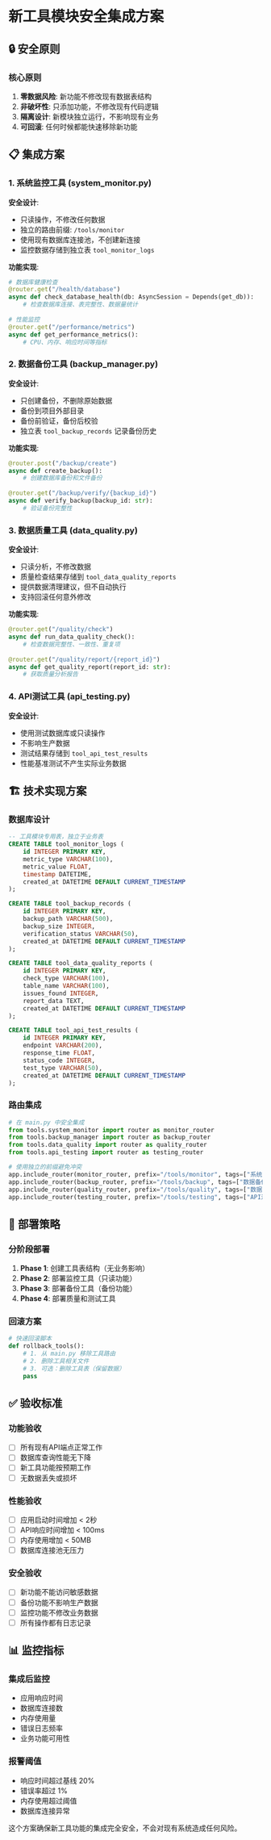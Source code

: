 # 新工具模块安全集成方案

## 🔒 安全原则

### 核心原则
1. **零数据风险**: 新功能不修改现有数据表结构
2. **非破坏性**: 只添加功能，不修改现有代码逻辑
3. **隔离设计**: 新模块独立运行，不影响现有业务
4. **可回滚**: 任何时候都能快速移除新功能

## 📋 集成方案

### 1. 系统监控工具 (system_monitor.py)

**安全设计**:
- 只读操作，不修改任何数据
- 独立的路由前缀: `/tools/monitor`
- 使用现有数据库连接池，不创建新连接
- 监控数据存储到独立表 `tool_monitor_logs`

**功能实现**:
```python
# 数据库健康检查
@router.get("/health/database")
async def check_database_health(db: AsyncSession = Depends(get_db)):
    # 检查数据库连接、表完整性、数据量统计
    
# 性能监控
@router.get("/performance/metrics")
async def get_performance_metrics():
    # CPU、内存、响应时间等指标
```

### 2. 数据备份工具 (backup_manager.py)

**安全设计**:
- 只创建备份，不删除原始数据
- 备份到项目外部目录
- 备份前验证，备份后校验
- 独立表 `tool_backup_records` 记录备份历史

**功能实现**:
```python
@router.post("/backup/create")
async def create_backup():
    # 创建数据库备份和文件备份
    
@router.get("/backup/verify/{backup_id}")
async def verify_backup(backup_id: str):
    # 验证备份完整性
```

### 3. 数据质量工具 (data_quality.py)

**安全设计**:
- 只读分析，不修改数据
- 质量检查结果存储到 `tool_data_quality_reports`
- 提供数据清理建议，但不自动执行
- 支持回滚任何意外修改

**功能实现**:
```python
@router.get("/quality/check")
async def run_data_quality_check():
    # 检查数据完整性、一致性、重复项
    
@router.get("/quality/report/{report_id}")
async def get_quality_report(report_id: str):
    # 获取质量分析报告
```

### 4. API测试工具 (api_testing.py)

**安全设计**:
- 使用测试数据库或只读操作
- 不影响生产数据
- 测试结果存储到 `tool_api_test_results`
- 性能基准测试不产生实际业务数据

## 🏗️ 技术实现方案

### 数据库设计
```sql
-- 工具模块专用表，独立于业务表
CREATE TABLE tool_monitor_logs (
    id INTEGER PRIMARY KEY,
    metric_type VARCHAR(100),
    metric_value FLOAT,
    timestamp DATETIME,
    created_at DATETIME DEFAULT CURRENT_TIMESTAMP
);

CREATE TABLE tool_backup_records (
    id INTEGER PRIMARY KEY,
    backup_path VARCHAR(500),
    backup_size INTEGER,
    verification_status VARCHAR(50),
    created_at DATETIME DEFAULT CURRENT_TIMESTAMP
);

CREATE TABLE tool_data_quality_reports (
    id INTEGER PRIMARY KEY,
    check_type VARCHAR(100),
    table_name VARCHAR(100),
    issues_found INTEGER,
    report_data TEXT,
    created_at DATETIME DEFAULT CURRENT_TIMESTAMP
);

CREATE TABLE tool_api_test_results (
    id INTEGER PRIMARY KEY,
    endpoint VARCHAR(200),
    response_time FLOAT,
    status_code INTEGER,
    test_type VARCHAR(50),
    created_at DATETIME DEFAULT CURRENT_TIMESTAMP
);
```

### 路由集成
```python
# 在 main.py 中安全集成
from tools.system_monitor import router as monitor_router
from tools.backup_manager import router as backup_router
from tools.data_quality import router as quality_router
from tools.api_testing import router as testing_router

# 使用独立的前缀避免冲突
app.include_router(monitor_router, prefix="/tools/monitor", tags=["系统监控工具"])
app.include_router(backup_router, prefix="/tools/backup", tags=["数据备份工具"])
app.include_router(quality_router, prefix="/tools/quality", tags=["数据质量工具"])
app.include_router(testing_router, prefix="/tools/testing", tags=["API测试工具"])
```

## 🔧 部署策略

### 分阶段部署
1. **Phase 1**: 创建工具表结构（无业务影响）
2. **Phase 2**: 部署监控工具（只读功能）
3. **Phase 3**: 部署备份工具（备份功能）
4. **Phase 4**: 部署质量和测试工具

### 回滚方案
```python
# 快速回滚脚本
def rollback_tools():
    # 1. 从 main.py 移除工具路由
    # 2. 删除工具相关文件
    # 3. 可选：删除工具表（保留数据）
    pass
```

## ✅ 验收标准

### 功能验收
- [ ] 所有现有API端点正常工作
- [ ] 数据库查询性能无下降
- [ ] 新工具功能按预期工作
- [ ] 无数据丢失或损坏

### 性能验收
- [ ] 应用启动时间增加 < 2秒
- [ ] API响应时间增加 < 100ms
- [ ] 内存使用增加 < 50MB
- [ ] 数据库连接池无压力

### 安全验收
- [ ] 新功能不能访问敏感数据
- [ ] 备份功能不影响生产数据
- [ ] 监控功能不修改业务数据
- [ ] 所有操作都有日志记录

## 📊 监控指标

### 集成后监控
- 应用响应时间
- 数据库连接数
- 内存使用量
- 错误日志频率
- 业务功能可用性

### 报警阈值
- 响应时间超过基线 20%
- 错误率超过 1%
- 内存使用超过阈值
- 数据库连接异常

这个方案确保新工具功能的集成完全安全，不会对现有系统造成任何风险。